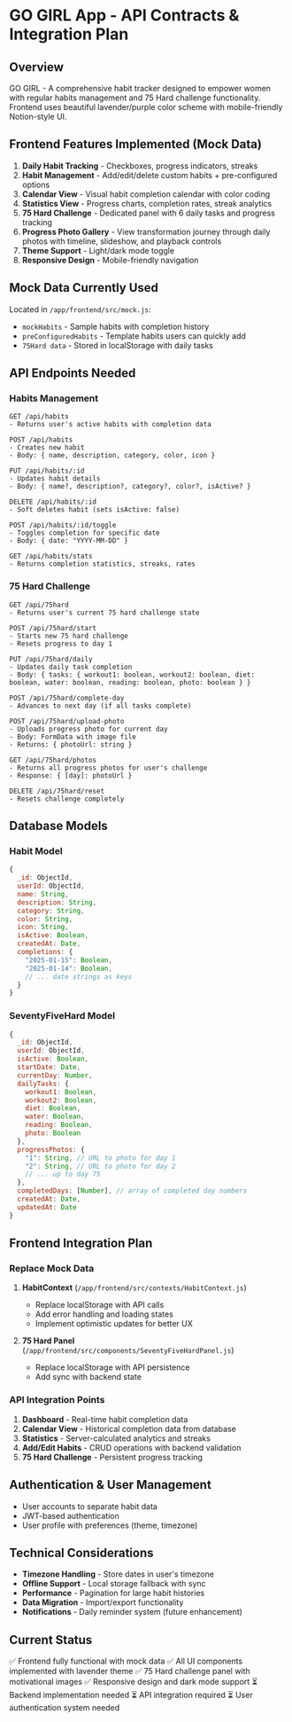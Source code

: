 # GO GIRL App - API Contracts & Integration Plan

## Overview
GO GIRL - A comprehensive habit tracker designed to empower women with regular habits management and 75 Hard challenge functionality. Frontend uses beautiful lavender/purple color scheme with mobile-friendly Notion-style UI.

## Frontend Features Implemented (Mock Data)
1. **Daily Habit Tracking** - Checkboxes, progress indicators, streaks
2. **Habit Management** - Add/edit/delete custom habits + pre-configured options
3. **Calendar View** - Visual habit completion calendar with color coding
4. **Statistics View** - Progress charts, completion rates, streak analytics
5. **75 Hard Challenge** - Dedicated panel with 6 daily tasks and progress tracking
6. **Progress Photo Gallery** - View transformation journey through daily photos with timeline, slideshow, and playback controls
7. **Theme Support** - Light/dark mode toggle
8. **Responsive Design** - Mobile-friendly navigation

## Mock Data Currently Used
Located in `/app/frontend/src/mock.js`:
- `mockHabits` - Sample habits with completion history
- `preConfiguredHabits` - Template habits users can quickly add
- `75Hard data` - Stored in localStorage with daily tasks

## API Endpoints Needed

### Habits Management
```
GET /api/habits
- Returns user's active habits with completion data

POST /api/habits
- Creates new habit
- Body: { name, description, category, color, icon }

PUT /api/habits/:id
- Updates habit details
- Body: { name?, description?, category?, color?, isActive? }

DELETE /api/habits/:id
- Soft deletes habit (sets isActive: false)

POST /api/habits/:id/toggle
- Toggles completion for specific date
- Body: { date: "YYYY-MM-DD" }

GET /api/habits/stats
- Returns completion statistics, streaks, rates
```

### 75 Hard Challenge
```
GET /api/75hard
- Returns user's current 75 hard challenge state

POST /api/75hard/start
- Starts new 75 hard challenge
- Resets progress to day 1

PUT /api/75hard/daily
- Updates daily task completion
- Body: { tasks: { workout1: boolean, workout2: boolean, diet: boolean, water: boolean, reading: boolean, photo: boolean } }

POST /api/75hard/complete-day
- Advances to next day (if all tasks complete)

POST /api/75hard/upload-photo
- Uploads progress photo for current day
- Body: FormData with image file
- Returns: { photoUrl: string }

GET /api/75hard/photos
- Returns all progress photos for user's challenge
- Response: { [day]: photoUrl }

DELETE /api/75hard/reset
- Resets challenge completely
```

## Database Models

### Habit Model
```javascript
{
  _id: ObjectId,
  userId: ObjectId,
  name: String,
  description: String,
  category: String,
  color: String,
  icon: String,
  isActive: Boolean,
  createdAt: Date,
  completions: {
    "2025-01-15": Boolean,
    "2025-01-14": Boolean,
    // ... date strings as keys
  }
}
```

### SeventyFiveHard Model
```javascript
{
  _id: ObjectId,
  userId: ObjectId,
  isActive: Boolean,
  startDate: Date,
  currentDay: Number,
  dailyTasks: {
    workout1: Boolean,
    workout2: Boolean,
    diet: Boolean,
    water: Boolean,
    reading: Boolean,
    photo: Boolean
  },
  progressPhotos: {
    "1": String, // URL to photo for day 1
    "2": String, // URL to photo for day 2
    // ... up to day 75
  },
  completedDays: [Number], // array of completed day numbers
  createdAt: Date,
  updatedAt: Date
}
```

## Frontend Integration Plan

### Replace Mock Data
1. **HabitContext** (`/app/frontend/src/contexts/HabitContext.js`)
   - Replace localStorage with API calls
   - Add error handling and loading states
   - Implement optimistic updates for better UX

2. **75 Hard Panel** (`/app/frontend/src/components/SeventyFiveHardPanel.js`)
   - Replace localStorage with API persistence
   - Add sync with backend state

### API Integration Points
1. **Dashboard** - Real-time habit completion data
2. **Calendar View** - Historical completion data from database  
3. **Statistics** - Server-calculated analytics and streaks
4. **Add/Edit Habits** - CRUD operations with backend validation
5. **75 Hard Challenge** - Persistent progress tracking

## Authentication & User Management
- User accounts to separate habit data
- JWT-based authentication
- User profile with preferences (theme, timezone)

## Technical Considerations
- **Timezone Handling** - Store dates in user's timezone
- **Offline Support** - Local storage fallback with sync
- **Performance** - Pagination for large habit histories
- **Data Migration** - Import/export functionality
- **Notifications** - Daily reminder system (future enhancement)

## Current Status
✅ Frontend fully functional with mock data
✅ All UI components implemented with lavender theme
✅ 75 Hard challenge panel with motivational images
✅ Responsive design and dark mode support
⏳ Backend implementation needed
⏳ API integration required
⏳ User authentication system needed